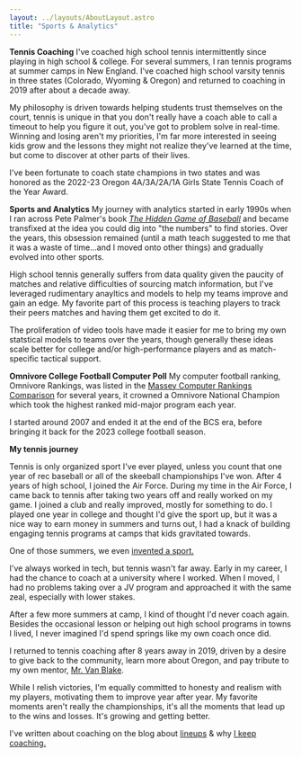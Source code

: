 ```yaml
---
layout: ../layouts/AboutLayout.astro
title: "Sports & Analytics"
---
```


**Tennis Coaching**
I've coached high school tennis intermittently since playing in high school & college. For several summers, I ran tennis programs at summer camps in New England. I've coached high school varsity tennis in three states (Colorado, Wyoming & Oregon) and returned to coaching in 2019 after about a decade away. 

My philosophy is driven towards helping students trust themselves on the court, tennis is unique in that you don't really have a coach able to call a timeout to help you figure it out, you've got to problem solve in real-time. Winning and losing aren't my priorities, I'm far more interested in seeing kids grow and the lessons they might not realize they've learned at the time, but come to discover at other parts of their lives.

I've been fortunate to coach state champions in two states and  was honored as the 2022-23 Oregon 4A/3A/2A/1A Girls State Tennis Coach of the Year Award.

**Sports and Analytics**
My journey with analytics started in early 1990s when I ran across Pete Palmer's book <em>[The Hidden Game of Baseball](https://en.wikipedia.org/wiki/The_Hidden_Game_of_Baseball)</em> and became transfixed at the idea you could dig into "the numbers" to find stories. Over the years, this obsession remained (until a math teach suggested to me that it was a waste of time...and I moved onto other things) and gradually evolved into other sports.

High school tennis generally suffers from data quality given the paucity of matches and relative difficulties of sourcing match information, but I've leveraged rudimentary anayltics and models to help my teams improve and gain an edge. My favorite part of this process is teaching players to track their peers matches and having them get excited to do it. 

The proliferation of video tools have made it easier for me to bring my own statstical models to teams over the years, though generally these ideas scale better for college and/or high-performance players and as match-specific tactical support. 

**Omnivore College Football Computer Poll**
My computer football ranking, Omnivore Rankings, was listed in the [Massey Computer Rankings Comparison](https://masseyratings.com/ranks) for several years, it crowned a Omnivore National Champion which took the highest ranked mid-major program each year. 

I started around 2007 and ended it at the end of the BCS era, before bringing it back for the 2023 college football season. 

**My tennis journey**

Tennis is only organized sport I've ever played, unless you count that one year of rec baseball or all of the skeeball championships I've won. After 4 years of high school, I joined the Air Force. During my time in the Air Force, I came back to tennis after taking two years off and really worked on my game. I joined a club and really improved, mostly for something to do. I played one year in college and thought I'd give the sport up, but it was a nice way to earn money in summers and turns out, I had a knack of building engaging tennis programs at camps that kids gravitated towards. 

One of those summers, we even [invented a sport.](https://toccer.com) 

I've always worked in tech, but tennis wasn't far away. Early in my career, I had the chance to coach at a university where I worked. When I moved, I had no problems taking over a JV program and approached it with the same zeal, especially with lower stakes. 

After a few more summers at camp, I kind of thought I'd never coach again. Besides the occasional lesson or helping out high school programs in towns I lived, I never imagined I'd spend springs like my own coach once did.


I returned to tennis coaching after 8 years away in 2019, driven by a desire to give back to the community, learn more about Oregon, and pay tribute to my own mentor, [Mr. Van Blake](https://oralhistory.rutgers.edu/interviewees/1507-van-blake-donald). 

While I relish victories, I'm equally committed to honesty and realism with my players, motivating them to improve year after year. My favorite moments aren't really the championships, it's all the moments that lead up to the wins and losses. It's growing and getting better. 

I've written about coaching on the blog about [lineups](https://ronbronson.blot.im/tennis-ladders) & why [I keep coaching.](https://ronbronson.blot.im/why-i-keep-coaching)
